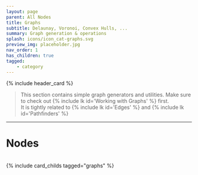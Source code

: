 ```yaml
---
layout: page
parent: All Nodes
title: Graphs
subtitle: Delaunay, Voronoi, Convex Hulls, ...
summary: Graph generation & operations
splash: icons/icon_cat-graphs.svg
preview_img: placeholder.jpg
nav_order: 1
has_children: true
tagged:
    - category
---
```


{% include header_card %}

> This section contains simple graph generators and utilities. Make sure to check out {% include lk id='Working with Graphs' %} first.  
> It is tightly related to {% include lk id='Edges' %} and {% include lk id='Pathfinders' %}

---
# Nodes
<br>
{% include card_childs tagged="graphs" %}